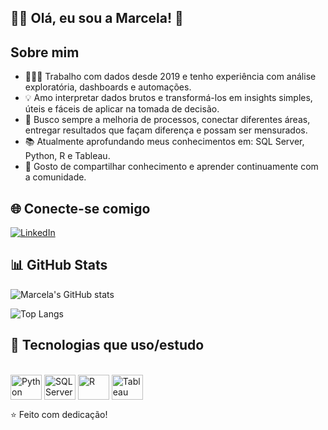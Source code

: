 ## 👋🏼 Olá, eu sou a Marcela! 🤍

##  Sobre mim
- 👩🏼‍💻 Trabalho com dados desde 2019 e tenho experiência com análise exploratória, dashboards e automações.
- 💡 Amo interpretar dados brutos e transformá-los em insights simples, úteis e fáceis de aplicar na tomada de decisão.
- 📌 Busco sempre a melhoria de processos, conectar diferentes áreas, entregar resultados que façam diferença e possam ser mensurados.
- 📚 Atualmente aprofundando meus conhecimentos em: SQL Server, Python, R e Tableau.
- 💬 Gosto de compartilhar conhecimento e aprender continuamente com a comunidade.

## 🌐 Conecte-se comigo
[![LinkedIn](https://img.shields.io/badge/LinkedIn-0A66C2?style=for-the-badge&logo=linkedin&logoColor=white)](https://www.linkedin.com/in/marcela-augusta-payao-e-silva)

## 📊 GitHub Stats
![Marcela's GitHub stats](https://github-readme-stats.vercel.app/api?username=marcelapayao&show_icons=true&theme=radical)

![Top Langs](https://github-readme-stats.vercel.app/api/top-langs/?username=marcelapayao&layout=compact&theme=radical)

## 🚀 Tecnologias que uso/estudo
<div style="display: inline_block"><br>
  <img align="center" alt="Python" height="40" width="50" src="https://cdn.jsdelivr.net/gh/devicons/devicon/icons/python/python-original.svg">
  <img align="center" alt="SQL Server" height="40" width="50" src="https://cdn.jsdelivr.net/gh/devicons/devicon/icons/microsoftsqlserver/microsoftsqlserver-plain.svg">
  <img align="center" alt="R" height="40" width="50" src="https://cdn.jsdelivr.net/gh/devicons/devicon/icons/r/r-original.svg">
  <img align="center" alt="Tableau" height="40" width="50" src="https://img.icons8.com/color/48/tableau-software.png">
</div>


⭐️ Feito com dedicação!
